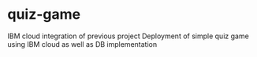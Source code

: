 # quiz-game
IBM cloud integration of previous project
Deployment of simple quiz game using IBM cloud as well as DB implementation
